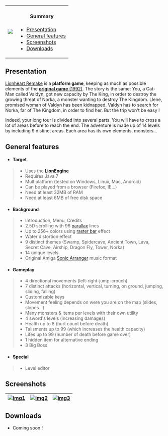 <table>
    <tr>
        <td>
            <a href="http://www.b3dgs.com/v6/page.php?lang=en&section=lionheart_remake" border="1"><img src="http://www.b3dgs.com/v6/projects/lionheart_remake/lionheart_remake.jpg"/></a>
        </td>
        <td>
            <h4 align="center">Summary</h4>
            <div align="left">
                <ul>
                    <li><a href="#presentation">Presentation</a></li>
                    <li><a href="#general-features">General features</a></li>
                    <li><a href="#screenshots">Screenshots</a></li>
                    <li><a href="#downloads">Downloads</a></li>
                </ul>
            </div>
        </td>
    </tr>
</table>

## Presentation

[Lionheart Remake](http://www.b3dgs.com/v6/page.php?lang=en&section=lionheart_remake) is a __platform game__, keeping as much as possible elements of the [__original game__ (1992)](http://hol.abime.net/894).
The story is the same: You, a Cat-Man called Valdyn, got new capacity by The King, in order to destroy the growing threat of Norka, a monster wanting to destroy The Kingdom.
Llene, promised woman of Valdyn has been kidnapped. Valdyn has to search for Norka, far of The Kingdom, in order to find her.
But the trip won't be easy !

Indeed, your long tour is divided into several parts.
You will have to cross a lot of areas before to reach the end.
The adventure is made up of 14 levels by including 9 distinct areas.
Each area has its own elements, monsters...

## General features

* #### __Target__
>  * Uses the [__LionEngine__](http://www.b3dgs.com/v6/page.php?lang=en&section=lionengine)
>  * Requires Java 7
>  * Multiplatform (tested on Windows, Linux, Mac, Android)
>  * Can be played from a browser (Firefox, IE...)
>  * Need at least 32MB of RAM
>  * Need at least 6MB of free disk space

* #### __Background__
>  * Introduction, Menu, Credits
>  * 2.5D scrolling with 96 [parallax](http://en.wikipedia.org/wiki/Parallax) lines
>  * Up to 256+ colors using [raster bar](http://en.wikipedia.org/wiki/Raster_bar) effect
>  * Water distortion effect
>  * 9 distinct themes (Swamp, Spidercave, Ancient Town, Lava, Secret Cave, Airship, Dragon Fly, Tower, Norka)
>  * 14 unique levels
>  * Original Amiga [Sonic Arranger](http://www.exotica.org.uk/wiki/Sonic_Arranger) music format

* #### __Gameplay__
>  * 4 directional movements (left-right-jump-crouch)
>  * 7 distinct attacks (horizontal, vertical, turning, on ground, jumping, sliding, falling)
>  * Customizable keys
>  * Movement feeling depends on were you are on the map (slides, slopes...)
>  * Many monsters & items per levels with their own utility
>  * 4 sword's levels (increasing damages)
>  * Health up to 8 (hurt count before death)
>  * Talisments up to 99 (which increases the health capacity)
>  * Lifes up to 99 (number of death before game over)
>  * 1 hidden item for alternative ending
>  * 3 Big Boss

* #### __Special__
>  * Level editor

## Screenshots

| [![img1](http://www.b3dgs.com/v6/projects/lionengine/screens/mini/1.png)](http://www.b3dgs.com/v6/projects/lionengine/screens/1.png) | [![img2](http://www.b3dgs.com/v6/projects/lionengine/screens/mini/2.png)](http://www.b3dgs.com/v6/projects/lionengine/screens/2.png) | [![img3](http://www.b3dgs.com/v6/projects/lionengine/screens/mini/3.png)](http://www.b3dgs.com/v6/projects/lionengine/screens/3.png)
--- | --- | ---

## Downloads

* Coming soon !
